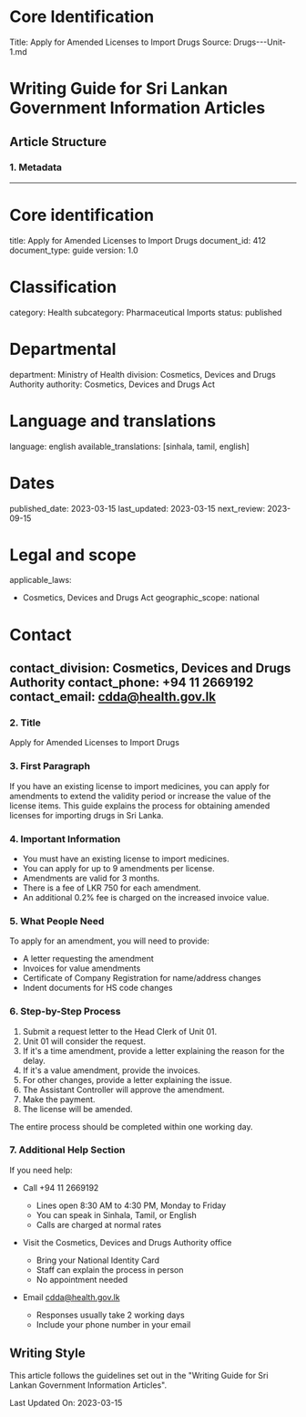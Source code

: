 # Core Identification
Title: Apply for Amended Licenses to Import Drugs
Source: Drugs---Unit-1.md

# Writing Guide for Sri Lankan Government Information Articles

## Article Structure

### 1. Metadata

---
# Core identification
title: Apply for Amended Licenses to Import Drugs
document_id: 412
document_type: guide
version: 1.0

# Classification
category: Health
subcategory: Pharmaceutical Imports
status: published

# Departmental
department: Ministry of Health
division: Cosmetics, Devices and Drugs Authority
authority: Cosmetics, Devices and Drugs Act

# Language and translations
language: english
available_translations: [sinhala, tamil, english]

# Dates
published_date: 2023-03-15
last_updated: 2023-03-15
next_review: 2023-09-15

# Legal and scope
applicable_laws:
 - Cosmetics, Devices and Drugs Act
geographic_scope: national

# Contact
contact_division: Cosmetics, Devices and Drugs Authority
contact_phone: +94 11 2669192
contact_email: cdda@health.gov.lk
---

### 2. Title

Apply for Amended Licenses to Import Drugs

### 3. First Paragraph

If you have an existing license to import medicines, you can apply for amendments to extend the validity period or increase the value of the license items. This guide explains the process for obtaining amended licenses for importing drugs in Sri Lanka.

### 4. Important Information

- You must have an existing license to import medicines.
- You can apply for up to 9 amendments per license.
- Amendments are valid for 3 months.
- There is a fee of LKR 750 for each amendment.
- An additional 0.2% fee is charged on the increased invoice value.

### 5. What People Need

To apply for an amendment, you will need to provide:

- A letter requesting the amendment
- Invoices for value amendments
- Certificate of Company Registration for name/address changes
- Indent documents for HS code changes

### 6. Step-by-Step Process

1. Submit a request letter to the Head Clerk of Unit 01.
2. Unit 01 will consider the request.
3. If it's a time amendment, provide a letter explaining the reason for the delay.
4. If it's a value amendment, provide the invoices.
5. For other changes, provide a letter explaining the issue.
6. The Assistant Controller will approve the amendment.
7. Make the payment.
8. The license will be amended.

The entire process should be completed within one working day.

### 7. Additional Help Section

If you need help:

- Call +94 11 2669192
    - Lines open 8:30 AM to 4:30 PM, Monday to Friday
    - You can speak in Sinhala, Tamil, or English
    - Calls are charged at normal rates

- Visit the Cosmetics, Devices and Drugs Authority office
    - Bring your National Identity Card
    - Staff can explain the process in person
    - No appointment needed

- Email cdda@health.gov.lk
    - Responses usually take 2 working days
    - Include your phone number in your email

## Writing Style

This article follows the guidelines set out in the "Writing Guide for Sri Lankan Government Information Articles".

Last Updated On: 2023-03-15